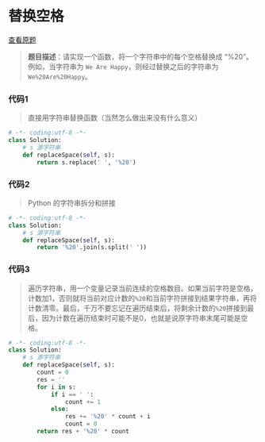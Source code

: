 # 替换空格

[查看原题](https://www.nowcoder.com/practice/4060ac7e3e404ad1a894ef3e17650423?tpId=13&tqId=11155&tPage=1&rp=1&ru=%2Fta%2Fcoding-interviews&qru=%2Fta%2Fcoding-interviews%2Fquestion-ranking)

> **题目描述**：请实现一个函数，将一个字符串中的每个空格替换成 “%20”。例如，当字符串为 `We Are Happy`，则经过替换之后的字符串为 `We%20Are%20Happy`。

### 代码1

> 直接用字符串替换函数（当然怎么做出来没有什么意义）

```python
# -*- coding:utf-8 -*-
class Solution:
    # s 源字符串
    def replaceSpace(self, s):
        return s.replace(' ', '%20')
```

### 代码2

> Python 的字符串拆分和拼接

```python
# -*- coding:utf-8 -*-
class Solution:
    # s 源字符串
    def replaceSpace(self, s):
        return '%20'.join(s.split(' '))
```

### 代码3

> 遍历字符串，用一个变量记录当前连续的空格数目。如果当前字符是空格，计数加1，否则就将当前对应计数的`%20`和当前字符拼接到结果字符串，再将计数清零。最后，千万不要忘记在遍历结束后，将剩余计数的`%20`拼接到最后，因为计数在遍历结束时可能不是0，也就是说原字符串末尾可能是空格。

```python
# -*- coding:utf-8 -*-
class Solution:
    # s 源字符串
    def replaceSpace(self, s):
        count = 0
        res = ''
        for i in s:
            if i == ' ':
                count += 1
            else:
                res += '%20' * count + i
                count = 0
        return res + '%20' * count
```


